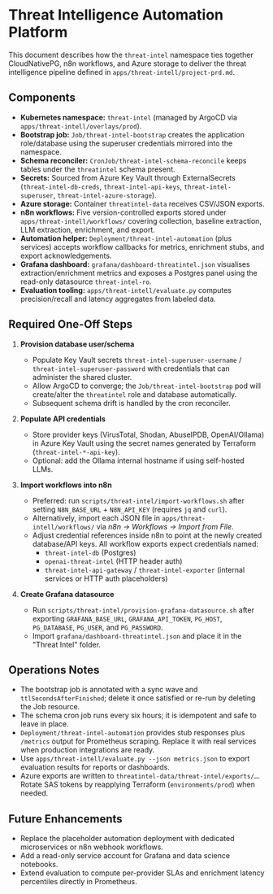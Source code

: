 # Threat Intelligence Automation Platform

This document describes how the `threat-intel` namespace ties together CloudNativePG, n8n workflows, and Azure storage to deliver the threat intelligence pipeline defined in `apps/threat-intell/project-prd.md`.

## Components

- **Kubernetes namespace:** `threat-intel` (managed by ArgoCD via `apps/threat-intell/overlays/prod`).
- **Bootstrap job:** `Job/threat-intel-bootstrap` creates the application role/database using the superuser credentials mirrored into the namespace.
- **Schema reconciler:** `CronJob/threat-intel-schema-reconcile` keeps tables under the `threatintel` schema present.
- **Secrets:** Sourced from Azure Key Vault through ExternalSecrets (`threat-intel-db-creds`, `threat-intel-api-keys`, `threat-intel-superuser`, `threat-intel-azure-storage`).
- **Azure storage:** Container `threatintel-data` receives CSV/JSON exports.
- **n8n workflows:** Five version-controlled exports stored under `apps/threat-intell/workflows/` covering collection, baseline extraction, LLM extraction, enrichment, and export.
- **Automation helper:** `Deployment/threat-intel-automation` (plus services) accepts workflow callbacks for metrics, enrichment stubs, and export acknowledgements.
- **Grafana dashboard:** `grafana/dashboard-threatintel.json` visualises extraction/enrichment metrics and exposes a Postgres panel using the read-only datasource `threat-intel-ro`.
- **Evaluation tooling:** `apps/threat-intell/evaluate.py` computes precision/recall and latency aggregates from labeled data.

## Required One-Off Steps

1. **Provision database user/schema**
   - Populate Key Vault secrets `threat-intel-superuser-username` / `threat-intel-superuser-password` with credentials that can administer the shared cluster.
   - Allow ArgoCD to converge; the `Job/threat-intel-bootstrap` pod will create/alter the `threatintel` role and database automatically.
   - Subsequent schema drift is handled by the cron reconciler.

2. **Populate API credentials**
   - Store provider keys (VirusTotal, Shodan, AbuseIPDB, OpenAI/Ollama) in Azure Key Vault using the secret names generated by Terraform (`threat-intel-*-api-key`).
   - Optional: add the Ollama internal hostname if using self-hosted LLMs.

3. **Import workflows into n8n**
   - Preferred: run `scripts/threat-intel/import-workflows.sh` after setting `N8N_BASE_URL` + `N8N_API_KEY` (requires `jq` and `curl`).
   - Alternatively, import each JSON file in `apps/threat-intell/workflows/` via *n8n → Workflows → Import from File*.
   - Adjust credential references inside n8n to point at the newly created database/API keys. All workflow exports expect credentials named:
     - `threat-intel-db` (Postgres)
     - `openai-threat-intel` (HTTP header auth)
     - `threat-intel-api-gateway` / `threat-intel-exporter` (internal services or HTTP auth placeholders)

4. **Create Grafana datasource**
   - Run `scripts/threat-intel/provision-grafana-datasource.sh` after exporting `GRAFANA_BASE_URL`, `GRAFANA_API_TOKEN`, `PG_HOST`, `PG_DATABASE`, `PG_USER`, and `PG_PASSWORD`.
   - Import `grafana/dashboard-threatintel.json` and place it in the "Threat Intel" folder.

## Operations Notes

- The bootstrap job is annotated with a sync wave and `ttlSecondsAfterFinished`; delete it once satisfied or re-run by deleting the Job resource.
- The schema cron job runs every six hours; it is idempotent and safe to leave in place.
- `Deployment/threat-intel-automation` provides stub responses plus `/metrics` output for Prometheus scraping. Replace it with real services when production integrations are ready.
- Use `apps/threat-intell/evaluate.py --json metrics.json` to export evaluation results for reports or dashboards.
- Azure exports are written to `threatintel-data/threat-intel/exports/…`. Rotate SAS tokens by reapplying Terraform (`environments/prod`) when needed.

## Future Enhancements

- Replace the placeholder automation deployment with dedicated microservices or n8n webhook workflows.
- Add a read-only service account for Grafana and data science notebooks.
- Extend evaluation to compute per-provider SLAs and enrichment latency percentiles directly in Prometheus.
